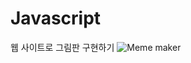 # Javascript

웹 사이트로 그림판 구현하기
![Meme maker](https://github.com/Yushis7/Javascript/assets/150568560/db7100d3-cff6-4566-8c44-f8ac0132e4fd)
